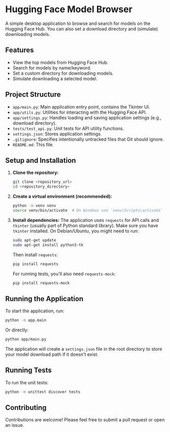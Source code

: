 # Hugging Face Model Browser

A simple desktop application to browse and search for models on the Hugging Face Hub. You can also set a download directory and (simulate) downloading models.

## Features

- View the top models from Hugging Face Hub.
- Search for models by name/keyword.
- Set a custom directory for downloading models.
- Simulate downloading a selected model.

## Project Structure

- `app/main.py`: Main application entry point, contains the Tkinter UI.
- `app/utils.py`: Utilities for interacting with the Hugging Face API.
- `app/settings.py`: Handles loading and saving application settings (e.g., download directory).
- `tests/test_api.py`: Unit tests for API utility functions.
- `settings.json`: Stores application settings.
- `.gitignore`: Specifies intentionally untracked files that Git should ignore.
- `README.md`: This file.

## Setup and Installation

1.  **Clone the repository:**
    ```bash
    git clone <repository_url>
    cd <repository_directory>
    ```

2.  **Create a virtual environment (recommended):**
    ```bash
    python -m venv venv
    source venv/bin/activate  # On Windows use `venv\Scripts\activate`
    ```

3.  **Install dependencies:**
    The application uses `requests` for API calls and `tkinter` (usually part of Python standard library).
    Make sure you have `tkinter` installed. On Debian/Ubuntu, you might need to run:
    ```bash
    sudo apt-get update
    sudo apt-get install python3-tk
    ```
    Then install `requests`:
    ```bash
    pip install requests
    ```
    For running tests, you'll also need `requests-mock`:
    ```bash
    pip install requests-mock
    ```

## Running the Application

To start the application, run:
```bash
python -m app.main
```
Or directly:
```bash
python app/main.py
```

The application will create a `settings.json` file in the root directory to store your model download path if it doesn't exist.

## Running Tests

To run the unit tests:
```bash
python -m unittest discover tests
```

## Contributing

Contributions are welcome! Please feel free to submit a pull request or open an issue.
